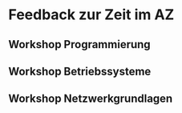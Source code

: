 Feedback zur Zeit im AZ
=======================

Workshop Programmierung
-----------------------


Workshop Betriebssysteme
------------------------

Workshop Netzwerkgrundlagen
---------------------------

